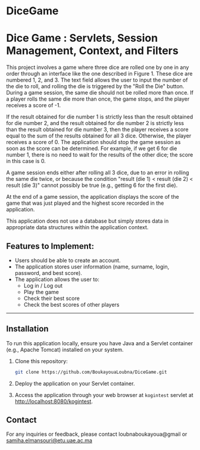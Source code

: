# DiceGame

# Dice Game : Servlets, Session Management, Context, and Filters

This project involves a game where three dice are rolled one by one in any order through an interface like the one described in Figure 1. These dice are numbered 1, 2, and 3. The text field allows the user to input the number of the die to roll, and rolling the die is triggered by the "Roll the Die" button. During a game session, the same die should not be rolled more than once. If a player rolls the same die more than once, the game stops, and the player receives a score of -1.

If the result obtained for die number 1 is strictly less than the result obtained for die number 2, and the result obtained for die number 2 is strictly less than the result obtained for die number 3, then the player receives a score equal to the sum of the results obtained for all 3 dice. Otherwise, the player receives a score of 0. The application should stop the game session as soon as the score can be determined. For example, if we get 6 for die number 1, there is no need to wait for the results of the other dice; the score in this case is 0.

A game session ends either after rolling all 3 dice, due to an error in rolling the same die twice, or because the condition "result (die 1) < result (die 2) < result (die 3)" cannot possibly be true (e.g., getting 6 for the first die).

At the end of a game session, the application displays the score of the game that was just played and the highest score recorded in the application.

This application does not use a database but simply stores data in appropriate data structures within the application context.

## Features to Implement:

- Users should be able to create an account.
- The application stores user information (name, surname, login, password, and best score).
- The application allows the user to:
  - Log in / Log out
  - Play the game
  - Check their best score
  - Check the best scores of other players

---

## Installation

To run this application locally, ensure you have Java and a Servlet container (e.g., Apache Tomcat) installed on your system.

1. Clone this repository:
   ```bash
   git clone https://github.com/BoukayouaLoubna/DiceGame.git

 2. Deploy the application on your Servlet container.

 3. Access the application through your web browser at `kogintest` servlet at [http://localhost:8080/kogintest](http://localhost:8080/kogintest).


## Contact
For any inquiries or feedback, please contact loubnaboukayoua@gmail or samiha.elmansouri@etu.uae.ac.ma

